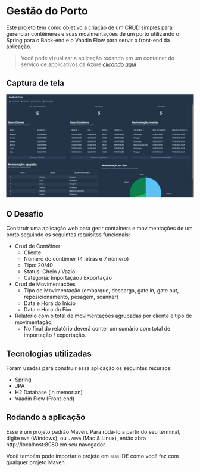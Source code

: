 # Gestão do Porto

Este projeto tem como objetivo a criação de um CRUD simples para gerenciar
contêineres e suas movimentações de um porto utilizando o Spring para o Back-end e o 
Vaadin Flow para servir o front-end da aplicação.

> Você pode vizualizar a aplicação rodando em um container do serviço de applicativos da Azure [_clicando aqui_](https://gestaodoportoapp.azurewebsites.net)

## Captura de tela
![Captura de tela](screenshot.jpeg)

## O Desafio
Construir uma aplicação web para gerir containers e movimentações de um porto
seguindo os seguintes requisitos funcionais:
- Crud de Contêiner
  - Cliente
  - Número do contêiner (4 letras e 7 número)
  - Tipo: 20/40
  - Status: Cheio / Vazio
  - Categoria: Importação / Exportação
- Crud de Movimentacões
  - Tipo de Movimentação (embarque, descarga, gate in, gate out, reposicionamento,
  pesagem, scanner)
  - Data e Hora do Início
  - Data e Hora do Fim
- Relatório com o total de movimentações agrupadas por cliente e tipo de movimentação.
  - No final do relatório deverá conter um sumário com total de importação / exportação.

## Tecnologias utilizadas
Foram usadas para construir essa aplicação os seguintes recursos:

- Spring
- JPA
- H2 Database (in memorian)
- Vaadin Flow (Front-end)

## Rodando a aplicação

Esse é um projeto padrão Maven. Para rodá-lo a partir do seu terminal,
digite `mvn` (Windows), ou `./mvn` (Mac & Linux), então abra 
http://localhost:8080 em seu navegador.

Você também pode importar o projeto em sua IDE como você faz com
qualquer projeto Maven.